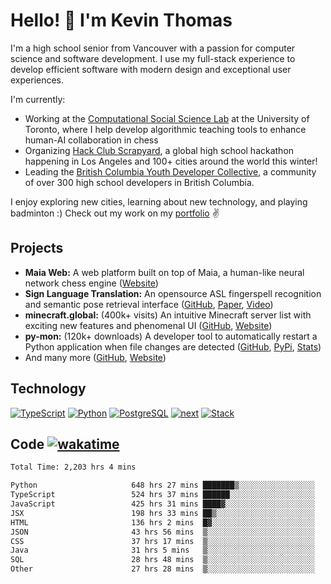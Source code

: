 # Hello! 👋 I'm Kevin Thomas

I'm a high school senior from Vancouver with a passion for computer science and software development. I use my full-stack experience to develop efficient software with modern design and exceptional user experiences.

I'm currently:

- Working at the [Computational Social Science Lab](https://csslab.cs.toronto.edu/) at the University of Toronto, where I help develop algorithmic teaching tools to enhance human-AI collaboration in chess
- Organizing [Hack Club Scrapyard](https://scrapyard.hackclub.com/), a global high school hackathon happening in Los Angeles and 100+ cities around the world this winter!
- Leading the [British Columbia Youth Developer Collective](https://bcydc.ca/), a community of over 300 high school developers in British Columbia.

I enjoy exploring new cities, learning about new technology, and playing badminton :) Check out my work on my [portfolio](https://kevinjosethomas.com/) ✌️

## Projects

- **Maia Web:** A web platform built on top of Maia, a human-like neural network chess engine ([Website](https://maiachess.com/))
- **Sign Language Translation:** An opensource ASL fingerspell recognition and semantic pose retrieval interface ([GitHub](https://github.com/kevinjosethomas/sign-language-processing), [Paper](https://arxiv.org/abs/2408.09311), [Video](https://www.youtube.com/watch?v=uuPxMWQRoXc))
- **minecraft.global:** (400k+ visits) An intuitive Minecraft server list with exciting new features and phenomenal UI ([GitHub](https://github.com/kevinjosethomas?tab=repositories&q=minecraft&type=&language=&sort=), [Website](https://minecraft.global/))
- **py-mon:** (120k+ downloads) A developer tool to automatically restart a Python application when file changes are detected ([GitHub](https://github.com/kevinjosethomas/py-mon), [PyPi](https://pypi.org/project/py-mon/), [Stats](https://pypistats.org/packages/py-mon))
- And many more ([GitHub](https://github.com/kevinjosethomas?tab=repositories), [Website](https://kevinjosethomas.com/work))

## Technology

[![TypeScript](https://github.com/kevinjosethomas/kevinjosethomas/assets/46242684/444b2e5d-659f-41f5-81fe-3abafb75cb6c)](https://kevinjosethomas.com/stack)
[![Python](https://github.com/kevinjosethomas/kevinjosethomas/assets/46242684/34a174c4-54db-4c4e-9842-2324d47cb043)](https://kevinjosethomas.com/stack)
[![PostgreSQL](https://github.com/kevinjosethomas/kevinjosethomas/assets/46242684/46d6de1c-c483-4dc7-ab3a-87763af6fc78)](https://kevinjosethomas.com/stack)
[![next](https://github.com/kevinjosethomas/kevinjosethomas/assets/46242684/bc46bae5-1ad9-42a7-b7a2-427cbde7c994)](https://kevinjosethomas.com/stack)
[![Stack](https://github.com/kevinjosethomas/kevinjosethomas/assets/46242684/0b9b7eeb-8cce-4a56-bffd-3131dd4dd88c)](https://kevinjosethomas.com/stack)

## Code [![wakatime](https://wakatime.com/badge/user/e9d16d74-e01d-4a37-8086-9257e0bde1c2.svg?style=flat-square)](https://wakatime.com/@e9d16d74-e01d-4a37-8086-9257e0bde1c2)

<!--START_SECTION:waka-->

```txt
Total Time: 2,203 hrs 4 mins

Python                     648 hrs 27 mins ███████▒░░░░░░░░░░░░░░░░░   29.07 %
TypeScript                 524 hrs 37 mins ██████░░░░░░░░░░░░░░░░░░░   23.52 %
JavaScript                 425 hrs 31 mins ████▓░░░░░░░░░░░░░░░░░░░░   19.08 %
JSX                        198 hrs 33 mins ██▒░░░░░░░░░░░░░░░░░░░░░░   08.90 %
HTML                       136 hrs 2 mins  █▓░░░░░░░░░░░░░░░░░░░░░░░   06.10 %
JSON                       43 hrs 56 mins  ▒░░░░░░░░░░░░░░░░░░░░░░░░   01.97 %
CSS                        37 hrs 17 mins  ▒░░░░░░░░░░░░░░░░░░░░░░░░   01.67 %
Java                       31 hrs 5 mins   ▒░░░░░░░░░░░░░░░░░░░░░░░░   01.39 %
SQL                        28 hrs 48 mins  ▒░░░░░░░░░░░░░░░░░░░░░░░░   01.29 %
Other                      27 hrs 28 mins  ▒░░░░░░░░░░░░░░░░░░░░░░░░   01.23 %
```

<!--END_SECTION:waka-->
